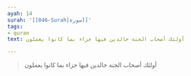 ```yaml
---
ayah: 14
surah: '[[046-Surah|سورة]]'
tags:
- quran
text: أولئك أصحاب الجنة خالدين فيها جزاء بما كانوا يعملون

---
```

> أولئك أصحاب الجنة خالدين فيها جزاء بما كانوا يعملون
